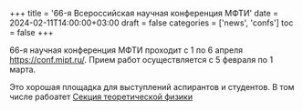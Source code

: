 +++
title = '66-я Всероссийская научная конференция МФТИ'
date = 2024-02-11T14:00:00+03:00
draft = false
categories = ['news', 'confs']
toc = false
+++

66-я научная конференция МФТИ проходит с 1 по 6 апреля https://conf.mipt.ru/.
Прием работ осуществляется с 5 февраля по 1 марта.

Это хорошая площадка для выступлений аспирантов и студентов. 
В том числе рабоатет [Секция теоретической физики](https://conf.mipt.ru/view/conference/view_division/3227591)

<!--more-->
